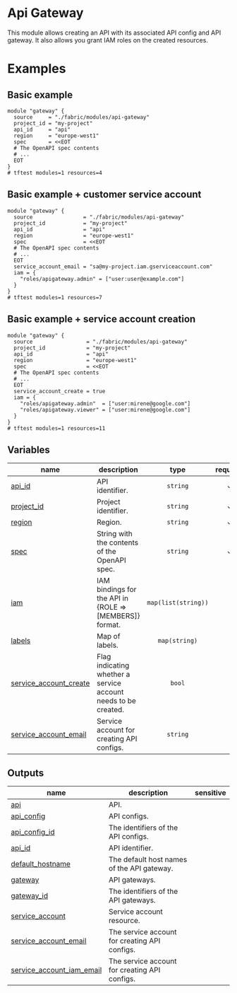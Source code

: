 # Api Gateway
This module allows creating an API with its associated API config and API gateway. It also allows you grant IAM roles on the created resources.

# Examples

## Basic example
```hcl
module "gateway" {
  source     = "./fabric/modules/api-gateway"
  project_id = "my-project"
  api_id     = "api"
  region     = "europe-west1"
  spec       = <<EOT
  # The OpenAPI spec contents
  # ...
  EOT
}
# tftest modules=1 resources=4
```

## Basic example + customer service account
```hcl
module "gateway" {
  source                = "./fabric/modules/api-gateway"
  project_id            = "my-project"
  api_id                = "api"
  region                = "europe-west1"
  spec                  = <<EOT
  # The OpenAPI spec contents
  # ...
  EOT
  service_account_email = "sa@my-project.iam.gserviceaccount.com"
  iam = {
    "roles/apigateway.admin" = ["user:user@example.com"]
  }
}
# tftest modules=1 resources=7
```

## Basic example + service account creation
```hcl
module "gateway" {
  source                 = "./fabric/modules/api-gateway"
  project_id             = "my-project"
  api_id                 = "api"
  region                 = "europe-west1"
  spec                   = <<EOT
  # The OpenAPI spec contents
  # ...
  EOT
  service_account_create = true
  iam = {
    "roles/apigateway.admin"  = ["user:mirene@google.com"]
    "roles/apigateway.viewer" = ["user:mirene@google.com"]
  }
}
# tftest modules=1 resources=11
```
<!-- BEGIN TFDOC -->

## Variables

| name | description | type | required | default |
|---|---|:---:|:---:|:---:|
| [api_id](variables.tf#L17) | API identifier. | <code>string</code> | ✓ |  |
| [project_id](variables.tf#L34) | Project identifier. | <code>string</code> | ✓ |  |
| [region](variables.tf#L39) | Region. | <code>string</code> | ✓ |  |
| [spec](variables.tf#L56) | String with the contents of the OpenAPI spec. | <code>string</code> | ✓ |  |
| [iam](variables.tf#L22) | IAM bindings for the API in {ROLE => [MEMBERS]} format. | <code>map&#40;list&#40;string&#41;&#41;</code> |  | <code>null</code> |
| [labels](variables.tf#L28) | Map of labels. | <code>map&#40;string&#41;</code> |  | <code>null</code> |
| [service_account_create](variables.tf#L44) | Flag indicating whether a service account needs to be created. | <code>bool</code> |  | <code>false</code> |
| [service_account_email](variables.tf#L50) | Service account for creating API configs. | <code>string</code> |  | <code>null</code> |

## Outputs

| name | description | sensitive |
|---|---|:---:|
| [api](outputs.tf#L17) | API. |  |
| [api_config](outputs.tf#L28) | API configs. |  |
| [api_config_id](outputs.tf#L39) | The identifiers of the API configs. |  |
| [api_id](outputs.tf#L50) | API identifier. |  |
| [default_hostname](outputs.tf#L61) | The default host names of the API gateway. |  |
| [gateway](outputs.tf#L72) | API gateways. |  |
| [gateway_id](outputs.tf#L83) | The identifiers of the API gateways. |  |
| [service_account](outputs.tf#L94) | Service account resource. |  |
| [service_account_email](outputs.tf#L99) | The service account for creating API configs. |  |
| [service_account_iam_email](outputs.tf#L104) | The service account for creating API configs. |  |

<!-- END TFDOC -->

